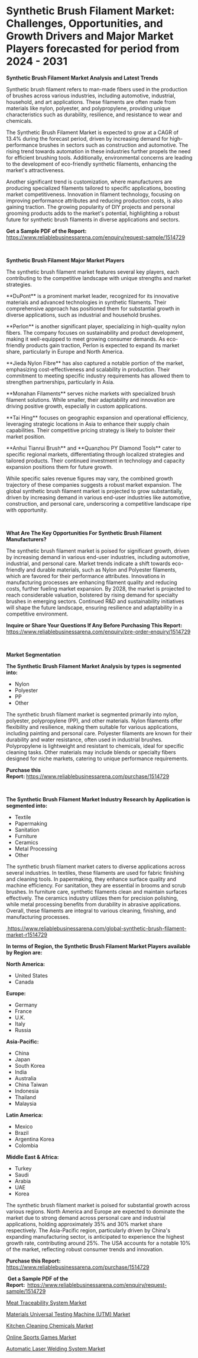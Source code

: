 <p><h1>Synthetic Brush Filament Market: Challenges, Opportunities, and Growth Drivers and Major Market Players forecasted for period from 2024 - 2031</h1></p><p><strong>Synthetic Brush Filament Market Analysis and Latest Trends</strong></p>
<p><p>Synthetic brush filament refers to man-made fibers used in the production of brushes across various industries, including automotive, industrial, household, and art applications. These filaments are often made from materials like nylon, polyester, and polypropylene, providing unique characteristics such as durability, resilience, and resistance to wear and chemicals.</p><p>The Synthetic Brush Filament Market is expected to grow at a CAGR of 13.4% during the forecast period, driven by increasing demand for high-performance brushes in sectors such as construction and automotive. The rising trend towards automation in these industries further propels the need for efficient brushing tools. Additionally, environmental concerns are leading to the development of eco-friendly synthetic filaments, enhancing the market's attractiveness.</p><p>Another significant trend is customization, where manufacturers are producing specialized filaments tailored to specific applications, boosting market competitiveness. Innovation in filament technology, focusing on improving performance attributes and reducing production costs, is also gaining traction. The growing popularity of DIY projects and personal grooming products adds to the market's potential, highlighting a robust future for synthetic brush filaments in diverse applications and sectors.</p></p>
<p><strong>Get a Sample PDF of the Report:&nbsp;</strong> <a href="https://www.reliablebusinessarena.com/enquiry/request-sample/1514729?utm_campaign=1729&utm_medium=2&utm_source=Github&utm_content=ia&utm_term=27102024&utm_id=synthetic-brush-filament">https://www.reliablebusinessarena.com/enquiry/request-sample/1514729</a></p>
<p>&nbsp;</p>
<p><strong>Synthetic Brush Filament Major Market Players</strong></p>
<p><p>The synthetic brush filament market features several key players, each contributing to the competitive landscape with unique strengths and market strategies. </p><p>**DuPont** is a prominent market leader, recognized for its innovative materials and advanced technologies in synthetic filaments. Their comprehensive approach has positioned them for substantial growth in diverse applications, such as industrial and household brushes.</p><p>**Perlon** is another significant player, specializing in high-quality nylon fibers. The company focuses on sustainability and product development, making it well-equipped to meet growing consumer demands. As eco-friendly products gain traction, Perlon is expected to expand its market share, particularly in Europe and North America.</p><p>**Jieda Nylon Fibre** has also captured a notable portion of the market, emphasizing cost-effectiveness and scalability in production. Their commitment to meeting specific industry requirements has allowed them to strengthen partnerships, particularly in Asia.</p><p>**Monahan Filaments** serves niche markets with specialized brush filament solutions. While smaller, their adaptability and innovation are driving positive growth, especially in custom applications.</p><p>**Tai Hing** focuses on geographic expansion and operational efficiency, leveraging strategic locations in Asia to enhance their supply chain capabilities. Their competitive pricing strategy is likely to bolster their market position.</p><p>**Anhui Tianrui Brush** and **Quanzhou PY Diamond Tools** cater to specific regional markets, differentiating through localized strategies and tailored products. Their continued investment in technology and capacity expansion positions them for future growth.</p><p>While specific sales revenue figures may vary, the combined growth trajectory of these companies suggests a robust market expansion. The global synthetic brush filament market is projected to grow substantially, driven by increasing demand in various end-user industries like automotive, construction, and personal care, underscoring a competitive landscape ripe with opportunity.</p></p>
<p>&nbsp;</p>
<p><strong>What Are The Key Opportunities For Synthetic Brush Filament Manufacturers?</strong></p>
<p><p>The synthetic brush filament market is poised for significant growth, driven by increasing demand in various end-user industries, including automotive, industrial, and personal care. Market trends indicate a shift towards eco-friendly and durable materials, such as Nylon and Polyester filaments, which are favored for their performance attributes. Innovations in manufacturing processes are enhancing filament quality and reducing costs, further fueling market expansion. By 2028, the market is projected to reach considerable valuation, bolstered by rising demand for specialty brushes in emerging sectors. Continued R&D and sustainability initiatives will shape the future landscape, ensuring resilience and adaptability in a competitive environment.</p></p>
<p><strong>Inquire or Share Your Questions If Any Before Purchasing This Report:</strong> <a href="https://www.reliablebusinessarena.com/enquiry/pre-order-enquiry/1514729?utm_campaign=1729&utm_medium=2&utm_source=Github&utm_content=ia&utm_term=27102024&utm_id=synthetic-brush-filament">https://www.reliablebusinessarena.com/enquiry/pre-order-enquiry/1514729</a></p>
<p>&nbsp;</p>
<p><strong>Market Segmentation</strong></p>
<p><strong>The Synthetic Brush Filament Market Analysis by types is segmented into:</strong></p>
<p><ul><li>Nylon</li><li>Polyester</li><li>PP</li><li>Other</li></ul></p>
<p><p>The synthetic brush filament market is segmented primarily into nylon, polyester, polypropylene (PP), and other materials. Nylon filaments offer flexibility and resilience, making them suitable for various applications, including painting and personal care. Polyester filaments are known for their durability and water resistance, often used in industrial brushes. Polypropylene is lightweight and resistant to chemicals, ideal for specific cleaning tasks. Other materials may include blends or specialty fibers designed for niche markets, catering to unique performance requirements.</p></p>
<p><strong>Purchase this Report:&nbsp;</strong><a href="https://www.reliablebusinessarena.com/purchase/1514729?utm_campaign=1729&utm_medium=2&utm_source=Github&utm_content=ia&utm_term=27102024&utm_id=synthetic-brush-filament">https://www.reliablebusinessarena.com/purchase/1514729</a></p>
<p>&nbsp;</p>
<p><strong>The Synthetic Brush Filament Market Industry Research by Application is segmented into:</strong></p>
<p><ul><li>Textile</li><li>Papermaking</li><li>Sanitation</li><li>Furniture</li><li>Ceramics</li><li>Metal Processing</li><li>Other</li></ul></p>
<p><p>The synthetic brush filament market caters to diverse applications across several industries. In textiles, these filaments are used for fabric finishing and cleaning tools. In papermaking, they enhance surface quality and machine efficiency. For sanitation, they are essential in brooms and scrub brushes. In furniture care, synthetic filaments clean and maintain surfaces effectively. The ceramics industry utilizes them for precision polishing, while metal processing benefits from durability in abrasive applications. Overall, these filaments are integral to various cleaning, finishing, and manufacturing processes.</p></p>
<p><a href="https://www.reliablebusinessarena.com/global-synthetic-brush-filament-market-r1514729?utm_campaign=1729&utm_medium=2&utm_source=Github&utm_content=ia&utm_term=27102024&utm_id=synthetic-brush-filament">&nbsp;https://www.reliablebusinessarena.com/global-synthetic-brush-filament-market-r1514729</a></p>
<p><strong>In terms of Region, the Synthetic Brush Filament Market Players available by Region are:</strong></p>
<p>
    <p> <strong> North America: </strong>
        <ul>
            <li>United States</li>
            <li>Canada</li>
        </ul>
        </p> 
    <p> <strong> Europe: </strong>
        <ul>
            <li>Germany</li>
            <li>France</li>
            <li>U.K.</li>
            <li>Italy</li>
            <li>Russia</li>
        </ul>
        </p> 
    <p> <strong> Asia-Pacific: </strong>
        <ul>
            <li>China</li>
            <li>Japan</li>
            <li>South Korea</li>
            <li>India</li>
            <li>Australia</li>
            <li>China Taiwan</li>
            <li>Indonesia</li>
            <li>Thailand</li>
            <li>Malaysia</li>
        </ul>
        </p> 
    <p> <strong> Latin America: </strong>
        <ul>
            <li>Mexico</li>
            <li>Brazil</li>
            <li>Argentina Korea</li>
            <li>Colombia</li>
        </ul>
        </p> 
    <p> <strong> Middle East & Africa: </strong>
        <ul>
            <li>Turkey</li>
            <li>Saudi</li>
            <li>Arabia</li>
            <li>UAE</li>
            <li>Korea</li>
        </ul>
    </p>
    </p>
<p><p>The synthetic brush filament market is poised for substantial growth across various regions. North America and Europe are expected to dominate the market due to strong demand across personal care and industrial applications, holding approximately 35% and 30% market share respectively. The Asia-Pacific region, particularly driven by China's expanding manufacturing sector, is anticipated to experience the highest growth rate, contributing around 25%. The USA accounts for a notable 10% of the market, reflecting robust consumer trends and innovation.</p></p>
<p><strong>Purchase this Report: </strong><a href="https://www.reliablebusinessarena.com/purchase/1514729?utm_campaign=1729&utm_medium=2&utm_source=Github&utm_content=ia&utm_term=27102024&utm_id=synthetic-brush-filament">https://www.reliablebusinessarena.com/purchase/1514729</a></p>
<p>&nbsp;<strong>Get a Sample PDF of the Report:&nbsp;&nbsp;</strong><a href="https://www.reliablebusinessarena.com/enquiry/request-sample/1514729?utm_campaign=1729&utm_medium=2&utm_source=Github&utm_content=ia&utm_term=27102024&utm_id=synthetic-brush-filament">https://www.reliablebusinessarena.com/enquiry/request-sample/1514729</a></p>
<p><strong></strong></p>
<p><p><a href="https://www.linkedin.com/pulse/meat-traceability-system-market-ecosystem-competitive-landscape-qf6wc?utm_campaign=1729&utm_medium=2&utm_source=Github&utm_content=ia&utm_term=27102024&utm_id=synthetic-brush-filament">Meat Traceability System Market</a></p><p><a href="https://www.linkedin.com/pulse/strategic-insights-global-materials-universal-testing-machine-modvc?utm_campaign=1729&utm_medium=2&utm_source=Github&utm_content=ia&utm_term=27102024&utm_id=synthetic-brush-filament">Materials Universal Testing Machine (UTM) Market</a></p><p><a href="https://www.linkedin.com/pulse/emerging-opportunities-challenges-global-kitchen-cleaning-chemicals-llzuc?utm_campaign=1729&utm_medium=2&utm_source=Github&utm_content=ia&utm_term=27102024&utm_id=synthetic-brush-filament">Kitchen Cleaning Chemicals Market</a></p><p><a href="https://www.linkedin.com/pulse/global-perspectives-online-sports-games-market-trends-challenges-rvwic?utm_campaign=1729&utm_medium=2&utm_source=Github&utm_content=ia&utm_term=27102024&utm_id=synthetic-brush-filament">Online Sports Games Market</a></p><p><a href="https://www.linkedin.com/pulse/automatic-laser-welding-system-market-global-regional-analysis-9hevc?utm_campaign=1729&utm_medium=2&utm_source=Github&utm_content=ia&utm_term=27102024&utm_id=synthetic-brush-filament">Automatic Laser Welding System Market</a></p></p>